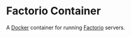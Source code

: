 # Factorio Container

A [Docker](https://www.docker.com) container for running [Factorio](https://factorio.com) servers.
